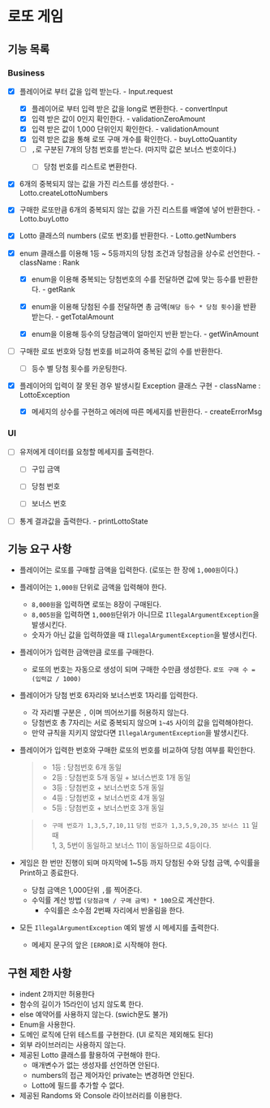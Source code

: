 # 로또 게임

## 기능 목록

### Business

- [X] 플레이어로 부터 값을 입력 받는다. - Input.request
    - [X] 플레이어로 부터 입력 받은 값을 long로 변환한다. - convertInput
    - [X] 입력 받은 값이 0인지 확인한다. - validationZeroAmount
    - [X] 입력 받은 값이 1,000 단위인지 확인한다. - validationAmount
    - [X] 입력 받은 값을 통해 로또 구매 개수를 확인한다. - buyLottoQuantity
    - [ ] `,`로 구분된 7개의 당첨 번호를 받는다. (마지막 값은 보너스 번호이다.)
        - [ ] 당첨 번호를 리스트로 변환한다.


- [X] 6개의 중복되지 않는 값을 가진 리스트를 생성한다. - Lotto.createLottoNumbers
- [X] 구매한 로또만큼 6개의 중복되지 않는 값을 가진 리스트를 배열에 넣어 반환한다. - Lotto.buyLotto
- [X] Lotto 클래스의 numbers (로또 번호)를 반환한다. - Lotto.getNumbers


- [X] enum 클래스를 이용해 1등 ~ 5등까지의 당첨 조건과 당첨금을 상수로 선언한다. - className : Rank
    - [X] enum을 이용해 중복되는 당첨번호의 수를 전달하면 값에 맞는 등수를 반환한다. - getRank
    - [X] enum을 이용해 당첨된 수를 전달하면 총 금액(`해당 등수 * 당첨 횟수`)을 반환 받는다. - getTotalAmount
    - [X] enum을 이용해 등수의 당첨금액이 얼마인지 반환 받는다. - getWinAmount


- [ ] 구매한 로또 번호와 당첨 번호를 비교하여 중복된 값의 수를 반환한다.
    - [ ] 등수 별 당첨 횟수를 카운팅한다.


- [X] 플레이어의 입력이 잘 못된 경우 발생시킬 Exception 클래스 구현 - className : LottoException
  - [X] 메세지의 상수를 구현하고 에러에 따른 메세지를 반환한다. - createErrorMsg

### UI

- [ ] 유저에게 데이터를 요청할 메세지를 출력한다.
    - [ ] 구입 금액
    - [ ] 당첨 번호
    - [ ] 보너스 번호


- [ ] 통계 결과값을 출력한다. - printLottoState

## 기능 요구 사항

- 플레이어는 로또를 구매할 금액을 입력한다. (로또는 한 장에 `1,000원`이다.)


- 플레이어는 `1,000원` 단위로 금액을 입력해야 한다.
    - `8,000원`을 입력하면 로또는 8장이 구매된다.
    - `8,005원`을 입력하면 `1,000원`단위가 아니므로 `IllegalArgumentException`을 발생시킨다.
    - 숫자가 아닌 값을 입력하였을 때 `IllegalArgumentException`을 발생시킨다.


- 플레이어가 입력한 금액만큼 로또를 구매한다.
    - 로또의 번호는 자동으로 생성이 되며 구매한 수만큼 생성한다. `로또 구매 수 = (입력값 / 1000)`


- 플레이어가 당첨 번호 6자리와 보너스번호 1자리를 입력한다.
    - 각 자리별 구분은 `,` 이며 띄어쓰기를 허용하지 않는다.
    - 당첨번호 총 7자리는 서로 중복되지 않으며 `1~45` 사이의 값을 입력해야한다.
    - 만약 규칙을 지키지 않았다면 `IllegalArgumentException`을 발생시킨다.


- 플레이어가 입력한 번호와 구매한 로또의 번호를 비교하여 당첨 여부를 확인한다.
  > - 1등 : 당첨번호 6개 동일
  >- 2등 : 당첨번호 5개 동일 + 보너스번호 1개 동일
  >- 3등 : 당첨번호 + 보너스번호 5개 동일
  >- 4등 : 당첨번호 + 보너스번호 4개 동일
  >- 5등 : 당첨번호 + 보너스번호 3개 동일

  > - `구매 번호가 1,3,5,7,10,11` `당첨 번호가 1,3,5,9,20,35 보너스 11` 일 때  
      1, 3, 5번이 동일하고 보너스 11이 동일하므로 4등이다.


- 게임은 한 번만 진행이 되며 마지막에 1~5등 까지 당첨된 수와 당첨 금액, 수익률을 Print하고 종료한다.
    - 당첨 금액은 1,000단위 `,`를 찍어준다.
    - 수익률 계산 방법 `(당첨금액 / 구매 금액) * 100`으로 계산한다.
        - 수익률은 소수점 2번째 자리에서 반올림을 한다.


- 모든 `IllegalArgumentException` 예외 발생 시 메세지를 출력한다.
    - 메세지 문구의 앞은 `[ERROR]`로 시작해야 한다.

## 구현 제한 사항

- indent 2까지만 허용한다
- 함수의 길이가 15라인이 넘지 않도록 한다.
- else 예약어를 사용하지 않는다. (swich문도 불가)
- Enum을 사용한다.
- 도메인 로직에 단위 테스트를 구현한다. (UI 로직은 제외해도 된다)
- 외부 라이브러리는 사용하지 않는다.
- 제공된 Lotto 클래스를 활용하여 구현해야 한다.
    - 매개변수가 없는 생성자를 선언하면 안된다.
    - numbers의 접근 제어자인 private는 변경하면 안된다.
    - Lotto에 필드를 추가할 수 없다.
- 제공된 Randoms 와 Console 라이브러리를 이용한다.
